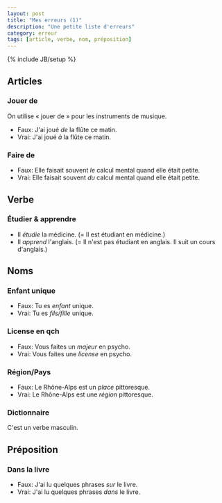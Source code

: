 ```yaml
---
layout: post
title: "Mes erreurs (1)"
description: "Une petite liste d'erreurs"
category: erreur
tags: [article, verbe, nom, préposition]
---
```

{% include JB/setup %}

Articles
---

### Jouer de

On utilise « jouer de » pour les instruments de musique.

- Faux: J'ai joué *de* la flûte ce matin.
- Vrai: J'ai joué *à* la flûte ce matin.

### Faire de

- Faux: Elle faisait souvent *le* calcul mental quand elle était petite.
- Vrai: Elle faisait souvent *du* calcul mental quand elle était petite.

Verbe
---

### Étudier & apprendre

- Il *étudie* la médicine.  (= Il est étudiant en médicine.)
- Il *apprend* l'anglais. (= Il n'est pas étudiant en anglais.  Il
suit un cours d'anglais.)

Noms
---

### Enfant unique

- Faux: Tu es *enfant* unique.
- Vrai: Tu es *fils/fille* unique.

### License en qch

- Faux: Vous faites un *majeur* en psycho.
- Vrai: Vous faites une *license* en psycho.

### Région/Pays

- Faux: Le Rhône-Alps est un *place* pittoresque.
- Vrai: Le Rhône-Alps est une *région* pittoresque.

### Dictionnaire

C'est un verbe masculin.

Préposition
---

### Dans la livre

- Faux: J'ai lu quelques phrases *sur* le livre.
- Vrai: J'ai lu quelques phrases *dans* le livre.
